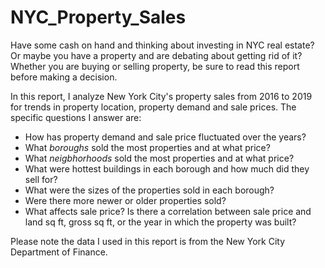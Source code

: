 # NYC_Property_Sales
Have some cash on hand and thinking about investing in NYC real estate? Or maybe you have a property and are debating about getting rid of it? Whether you are buying or selling property, be sure to read this report before making a decision.

In this report, I analyze New York City's property sales from 2016 to 2019 for trends in property location, property demand and sale prices. The specific questions I answer are:

*   How has property demand and sale price fluctuated over the years?
*   What *boroughs* sold the most properties and at what price?
*   What *neigbhorhoods* sold the most properties and at what price?
*   What were hottest buildings in each borough and how much did they sell for?
*   What were the sizes of the properties sold in each borough?
*   Were there more newer or older properties sold?
*   What affects sale price? Is there a correlation between sale price and land sq ft, gross sq ft, or the year in which the property was built?

Please note the data I used in this report is from the New York City Department of Finance.
